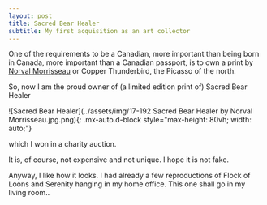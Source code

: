 ```yaml
---
layout: post
title: Sacred Bear Healer
subtitle: My first acquisition as an art collector
---
```


One of the requirements to be a Canadian, more important than being born in Canada, more important than a Canadian passport, is to own a print by [Norval Morrisseau](https://en.wikipedia.org/wiki/Norval_Morrisseau) or Copper Thunderbird, the Picasso of the north.

So, now I am the proud owner of (a limited edition print of) Sacred Bear Healer

![Sacred Bear Healer](../assets/img/17-192 Sacred Bear Healer by Norval Morrisseau.jpg.png){: .mx-auto.d-block style="max-height: 80vh; width: auto;"}

which I won in a charity auction.

It is, of course, not expensive and not unique. I hope it is not fake.

Anyway, I like how it looks.
I had already a few reproductions of Flock of Loons and Serenity hanging in my home office.
This one shall go in my living room..
